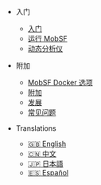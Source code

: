 <!-- _navbar.md -->
<!-- docs/_sidebar.md -->
* 入门
    * [入门](/zh-cn/)
    * [运行 MobSF](/zh-cn/mobsf_docker.md)
    * [动态分析仪](/zh-cn/dynamic_analyzer.md)

* 附加
    * [MobSF Docker 选项](/zh-cn/docker.md)
    * [附加](/zh-cn/extras.md)
    * [发展](/zh-cn/develop.md)
    * [常见问题](/zh-cn/faq.md)

* Translations
  - [:uk: English](/)
  - [:cn: 中文](/zh-cn/)
  - [:jp: 日本語](/ja-jp/)
  - [:es: Español](/es/)
